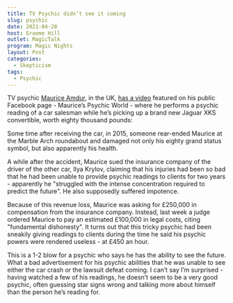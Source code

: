 ```yaml
---
title: TV Psychic didn’t see it coming
slug: psychic
date: 2021-04-28
host: Graeme Hill
outlet: MagicTalk
program: Magic Nights
layout: Post
categories:
  - Skepticism
tags:
  - Psychic
---
```


TV psychic [Maurice Amdur](https://www.mauriceamdur.co.uk/), in the UK, [has a video](https://www.facebook.com/MauricesPsychicWorld/videos/1255529411231934) featured on his public Facebook page - Maurice’s Psychic World - where he performs a psychic reading of a car salesman while he’s picking up a brand new Jaguar XKS convertible, worth eighty thousand pounds:

Some time after receiving the car, in 2015, someone rear-ended Maurice at the Marble Arch roundabout and damaged not only his eighty grand status symbol, but also apparently his health.

A while after the accident, Maurice sued the insurance company of the driver of the other car, Ilya Krylov, claiming that his injuries had been so bad that he had been unable to provide psychic readings to clients for two years - apparently he "struggled with the intense concentration required to predict the future". He also supposedly suffered impotence.

Because of this revenue loss, Maurice was asking for £250,000 in compensation from the insurance company. Instead, last week a judge ordered Maurice to pay an estimated £100,000 in legal costs, citing "fundamental dishonesty". It turns out that this tricky psychic had been sneakily giving readings to clients during the time he said his psychic powers were rendered useless - at £450 an hour.

This is a 1-2 blow for a psychic who says he has the ability to see the future. What a bad advertisement for his psychic abilities that he was unable to see either the car crash or the lawsuit defeat coming. I can’t say I’m surprised - having watched a few of his readings, he doesn’t seem to be a very good psychic, often guessing star signs wrong and talking more about himself than the person he’s reading for.
